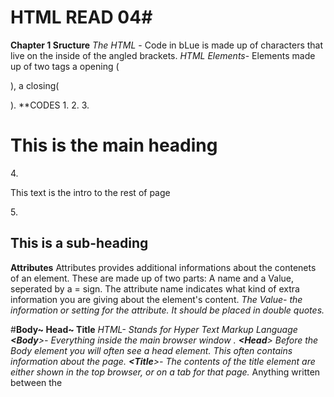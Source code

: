 # **HTML READ 04**#
**Chapter 1 Sructure**
*The HTML* - Code in bLue is made up of characters that live on the inside of the angled brackets.
*HTML Elements*- Elements made up of two tags a opening (<p>), a closing(</p>).
**CODES
1.<HTML>
2.<body>
3.<h1>This is the main heading</h1>
4.<P> This text is the intro to the rest of page</P>
5.<h2> This is a sub-heading</h2>

**Attributes**
Attributes provides additional informations about the contenets of an element. 
These are made up of two parts: A name and a Value, seperated by a = sign.
The attribute name indicates what kind of extra information you are giving about the element's content.
*The Value- the information or setting for the attribute. It should be placed in double quotes.*

#**Body~ Head~ Title**
*HTML- Stands for  Hyper Text Markup Language
**<Body**>- Everything inside the main browser window .
**<Head**>  Before the Body element you will often see a head element. This often contains information about the page.
**<Title**>- The contents of the title element are either shown in the top browser, or on a tab for that page.*
Anything written between the <title> tags will appear in the title bar at the top of the browser window.
  
  **HTML**
  1. <> Left and Right angled Brackets
  2. [] Brackets
  3. () Parenthesis
  4. {} Curly Brackets
  
  A wireframe is a simple sketch of the key information that will go on each page of a site.
  
  **BODY**
  <Header>
  <H1 Hair And Skin Blog</H2>
  <h/header>
      <navigation>  (Unordered List)
        <ul>
          <li> Skin Types</li>
          <li> Products</li>
          <li> Natural Hair Care</li>
          <li> DIY</li>
          <li> You Tube Videos</li>
         <ul>
          <main>
            <section> 
              <h2> Todays Hair & Skin Care Tips</h2>
              <p> Skin care tips what natural products to use. Finding the best skin care routine.
                Face day exfoliating and blemish control
                </section>
                <img scr = "">
                <img scr = "">
                <section>
                  <h3> Instrucions & Ingredients and DIY</h3>
                  <p> The list of natural products :
                    For face & skin       DIY Face Moisturizer
                    1. Lemons 
                    2. Mango Butter   
                    4. Honey
                    5.yogurt
                    6.coconut oil
                    7.tomatoe Juice
                    8.baking soda
                    9.sugar/sea salt
                    10.olive oil
                    11.bees wax
                    12.essential oils
                    13.vitamin E oil
                    14.Grape seed oil
                  </p>
                  
                  <Footer>
                  <p> Contact Info
                  
                  
                    
                    
                
                
                
                


